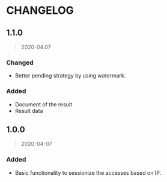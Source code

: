 # CHANGELOG

## 1.1.0

> 2020-04.07

### Changed

- Better pending strategy by using watermark.

### Added

- Document of the result
- Result data

## 1.0.0
> 2020-04-07

### Added
- Basic functionality to sessionize the accesses based on IP.
